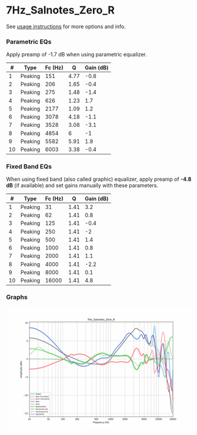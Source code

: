 # 7Hz_Salnotes_Zero_R
See [usage instructions](https://github.com/jaakkopasanen/AutoEq#usage) for more options and info.

### Parametric EQs
Apply preamp of -1.7 dB when using parametric equalizer.

|   # | Type    |   Fc (Hz) |    Q |   Gain (dB) |
|-----|---------|-----------|------|-------------|
|   1 | Peaking |       151 | 4.77 |        -0.8 |
|   2 | Peaking |       206 | 1.65 |        -0.4 |
|   3 | Peaking |       275 | 1.48 |        -1.4 |
|   4 | Peaking |       626 | 1.23 |         1.7 |
|   5 | Peaking |      2177 | 1.09 |         1.2 |
|   6 | Peaking |      3078 | 4.18 |        -1.1 |
|   7 | Peaking |      3528 | 3.08 |        -3.1 |
|   8 | Peaking |      4854 | 6    |        -1   |
|   9 | Peaking |      5582 | 5.91 |         1.9 |
|  10 | Peaking |      6003 | 3.38 |        -0.4 |

### Fixed Band EQs
When using fixed band (also called graphic) equalizer, apply preamp of **-4.8 dB** (if available) and set gains manually with these parameters.

|   # | Type    |   Fc (Hz) |    Q |   Gain (dB) |
|-----|---------|-----------|------|-------------|
|   1 | Peaking |        31 | 1.41 |         3.2 |
|   2 | Peaking |        62 | 1.41 |         0.8 |
|   3 | Peaking |       125 | 1.41 |        -0.4 |
|   4 | Peaking |       250 | 1.41 |        -2   |
|   5 | Peaking |       500 | 1.41 |         1.4 |
|   6 | Peaking |      1000 | 1.41 |         0.8 |
|   7 | Peaking |      2000 | 1.41 |         1.1 |
|   8 | Peaking |      4000 | 1.41 |        -2.2 |
|   9 | Peaking |      8000 | 1.41 |         0.1 |
|  10 | Peaking |     16000 | 1.41 |         4.8 |

### Graphs
![](./7Hz_Salnotes_Zero_R.png)
